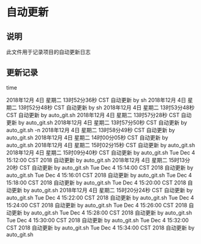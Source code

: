 # 自动更新

## 说明
此文件用于记录项目的自动更新日志

## 更新记录
time

2018年12月 4日 星期二 13时52分36秒 CST 自动更新 by sh
2018年12月 4日 星期二 13时52分48秒 CST 自动更新 by sh
2018年12月 4日 星期二 13时53分48秒 CST 自动更新 by auto_git.sh
2018年12月 4日 星期二 13时57分28秒 CST 自动更新 by auto_git.sh
2018年12月 4日 星期二 13时57分50秒 CST 自动更新 by auto_git.sh
-n 2018年12月 4日 星期二 13时58分49秒 CST 自动更新 by auto_git.sh
2018年12月 4日 星期二 14时00分05秒 CST 自动更新 by auto_git.sh
2018年12月 4日 星期二 15时02分15秒 CST 自动更新 by auto_git.sh
2018年12月 4日 星期二 15时09分40秒 CST 自动更新 by auto_git.sh
Tue Dec 4 15:12:00 CST 2018 自动更新 by auto_git.sh
2018年12月 4日 星期二 15时13分20秒 CST 自动更新 by auto_git.sh
Tue Dec 4 15:14:00 CST 2018 自动更新 by auto_git.sh
Tue Dec 4 15:16:01 CST 2018 自动更新 by auto_git.sh
Tue Dec 4 15:18:00 CST 2018 自动更新 by auto_git.sh
Tue Dec 4 15:20:00 CST 2018 自动更新 by auto_git.sh
2018年12月 4日 星期二 15时20分24秒 CST 自动更新 by auto_git.sh
Tue Dec 4 15:22:00 CST 2018 自动更新 by auto_git.sh
Tue Dec 4 15:24:00 CST 2018 自动更新 by auto_git.sh
Tue Dec 4 15:26:00 CST 2018 自动更新 by auto_git.sh
Tue Dec 4 15:28:00 CST 2018 自动更新 by auto_git.sh
Tue Dec 4 15:30:00 CST 2018 自动更新 by auto_git.sh
Tue Dec 4 15:32:00 CST 2018 自动更新 by auto_git.sh
Tue Dec 4 15:34:00 CST 2018 自动更新 by auto_git.sh
